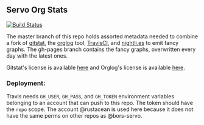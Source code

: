 Servo Org Stats
---------------

[![Build Status](https://travis-ci.org/servo/servo-org-stats.svg?branch=master)](https://travis-ci.org/servo/servo-org-stats)

The master branch of this repo holds assorted metadata needed to combine a
fork of
[gitstat](https://github.com/edunham/gitstat/), the
[orglog](https://github.com/edunham/orglog) tool,
[TravisCI](https://travis-ci.org/), and [nightli.es](https://nightli.es/) to
emit fancy graphs. The gh-pages branch contains the fancy graphs, overwritten
every day with the latest ones.

Gitstat's license is available
[here](https://github.com/youknowone/gitstat/blob/master/LICENSE) and Orglog's
license is available
[here](https://github.com/edunham/orglog/blob/master/LICENSE).

### Deployment: 

Travis needs `GH_USER`, `GH_PASS`, and `GH_TOKEN` environment variables 
belonging to an account that can push to this repo. The token should 
have the `repo` scope. The account @rustacean is used here because 
it does not have the same perms on other repos as @bors-servo.


